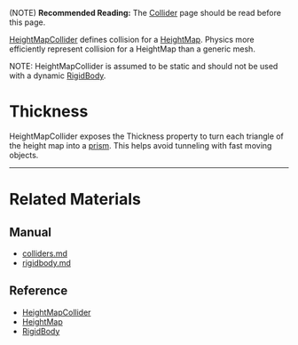 (NOTE) **Recommended Reading:** The [Collider](../colliders.md) page should be read before this page.

[HeightMapCollider](../../../../code_reference/class_reference/heightmapcollider.md) defines collision for a [HeightMap](../../../../code_reference/class_reference/heightmap.md). Physics more efficiently represent collision for a HeightMap than a generic mesh.

NOTE: HeightMapCollider is assumed to be static and should not be used with a dynamic [RigidBody](rigidbody.md).

 #  Thickness
HeightMapCollider exposes the Thickness  property to turn each triangle of the height map into a [prism](https://en.wikipedia.org/wiki/Triangular_prism ). This helps avoid tunneling with fast moving objects.

---
 #  Related Materials
 ##  Manual
 - [colliders.md](../colliders.md)
 - [rigidbody.md](rigidbody.md)

 ##  Reference
 - [HeightMapCollider](../../../../code_reference/class_reference/heightmapcollider.md)
 - [HeightMap](../../../../code_reference/class_reference/heightmap.md)
 - [RigidBody](../../../../code_reference/class_reference/rigidbody.md) 

 